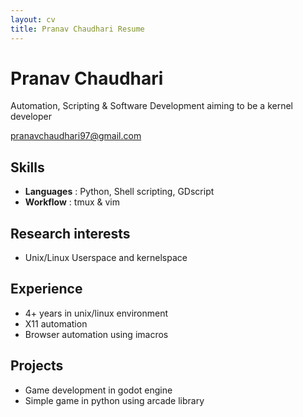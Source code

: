 ```yaml
---
layout: cv
title: Pranav Chaudhari Resume
---
```


# Pranav Chaudhari
Automation, Scripting & Software Development aiming to be a kernel developer
<div id="webaddress">
<a href="pranavchaudhari97@gmail.com">pranavchaudhari97@gmail.com</a>
</div>

## Skills
- **Languages** : Python, Shell scripting, GDscript
- **Workflow**  : tmux & vim

## Research interests
- Unix/Linux Userspace and kernelspace

## Experience
- 4+ years in unix/linux environment
- X11 automation
- Browser automation using imacros

## Projects
- Game development in godot engine
- Simple game in python using arcade library


<!-- ### Footer

Last updated: May 2013 -->
